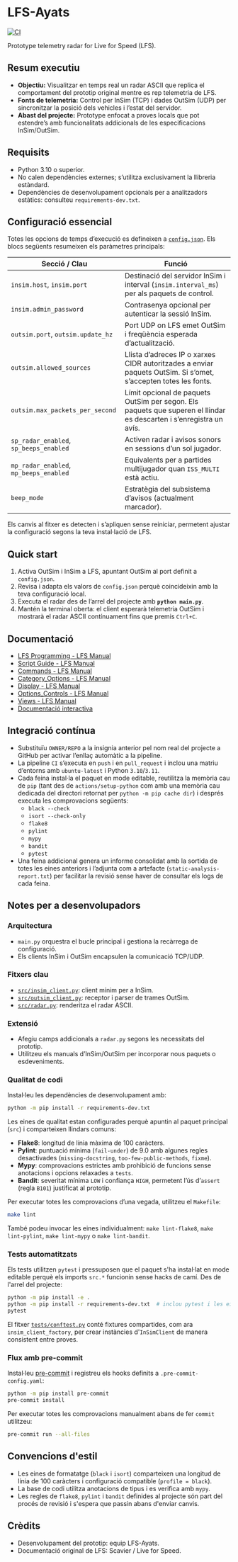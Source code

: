 # LFS-Ayats

[![CI](https://github.com/OWNER/REPO/actions/workflows/ci.yml/badge.svg)](https://github.com/OWNER/REPO/actions/workflows/ci.yml)

Prototype telemetry radar for Live for Speed (LFS).

## Resum executiu

- **Objectiu:** Visualitzar en temps real un radar ASCII que replica el
  comportament del prototip original mentre es rep telemetria de LFS.
- **Fonts de telemetria:** Control per InSim (TCP) i dades OutSim (UDP) per
  sincronitzar la posició dels vehicles i l’estat del servidor.
- **Abast del projecte:** Prototype enfocat a proves locals que pot estendre’s
  amb funcionalitats addicionals de les especificacions InSim/OutSim.

## Requisits

- Python 3.10 o superior.
- No calen dependències externes; s’utilitza exclusivament la llibreria estàndard.
- Dependències de desenvolupament opcionals per a analitzadors estàtics: consulteu
  `requirements-dev.txt`.

## Configuració essencial

Totes les opcions de temps d’execució es defineixen a
[`config.json`](config.json). Els blocs següents resumeixen els paràmetres
principals:

| Secció / Clau | Funció |
| --- | --- |
| `insim.host`, `insim.port` | Destinació del servidor InSim i interval (`insim.interval_ms`) per als paquets de control. |
| `insim.admin_password` | Contrasenya opcional per autenticar la sessió InSim. |
| `outsim.port`, `outsim.update_hz` | Port UDP on LFS emet OutSim i freqüència esperada d’actualització. |
| `outsim.allowed_sources` | Llista d’adreces IP o xarxes CIDR autoritzades a enviar paquets OutSim. Si s’omet, s’accepten totes les fonts. |
| `outsim.max_packets_per_second` | Límit opcional de paquets OutSim per segon. Els paquets que superen el llindar es descarten i s’enregistra un avís. |
| `sp_radar_enabled`, `sp_beeps_enabled` | Activen radar i avisos sonors en sessions d’un sol jugador. |
| `mp_radar_enabled`, `mp_beeps_enabled` | Equivalents per a partides multijugador quan `ISS_MULTI` està actiu. |
| `beep_mode` | Estratègia del subsistema d’avisos (actualment marcador). |

Els canvis al fitxer es detecten i s’apliquen sense reiniciar, permetent ajustar
la configuració segons la teva instal·lació de LFS.

## Quick start

1. Activa OutSim i InSim a LFS, apuntant OutSim al port definit a `config.json`.
2. Revisa i adapta els valors de `config.json` perquè coincideixin amb la teva
   configuració local.
3. Executa el radar des de l’arrel del projecte amb **`python main.py`**.
4. Mantén la terminal oberta: el client esperarà telemetria OutSim i mostrarà
   el radar ASCII contínuament fins que premis `Ctrl+C`.

## Documentació

- [LFS Programming - LFS Manual](docs/LFS%20Programming%20-%20LFS%20Manual.pdf)
- [Script Guide - LFS Manual](docs/Script%20Guide%20-%20LFS%20Manual.pdf)
- [Commands - LFS Manual](docs/Commands%20-%20LFS%20Manual.pdf)
- [Category_Options - LFS Manual](docs/Category_Options%20-%20LFS%20Manual.pdf)
- [Display - LFS Manual](docs/Display%20-%20LFS%20Manual.pdf)
- [Options_Controls - LFS Manual](docs/Options_Controls%20-%20LFS%20Manual.pdf)
- [Views - LFS Manual](docs/Views%20-%20LFS%20Manual.pdf)
- [Documentació interactiva](docs/site/index.html)

## Integració contínua

- Substituïu `OWNER/REPO` a la insignia anterior pel nom real del projecte a
  GitHub per activar l’enllaç automàtic a la pipeline.
- La pipeline `CI` s’executa en `push` i en `pull_request` i inclou una matriu
  d’entorns amb `ubuntu-latest` i Python `3.10`/`3.11`.
- Cada feina instal·la el paquet en mode editable, reutilitza la memòria cau de
  `pip` (tant des de `actions/setup-python` com amb una memòria cau dedicada del
  directori retornat per `python -m pip cache dir`) i després executa les
  comprovacions següents:
  - `black --check`
  - `isort --check-only`
  - `flake8`
  - `pylint`
  - `mypy`
  - `bandit`
  - `pytest`
- Una feina addicional genera un informe consolidat amb la sortida de totes les
  eines anteriors i l’adjunta com a artefacte (`static-analysis-report.txt`) per
  facilitar la revisió sense haver de consultar els logs de cada feina.

## Notes per a desenvolupadors

### Arquitectura

- `main.py` orquestra el bucle principal i gestiona la recàrrega de configuració.
- Els clients InSim i OutSim encapsulen la comunicació TCP/UDP.

### Fitxers clau

- [`src/insim_client.py`](src/insim_client.py): client mínim per a InSim.
- [`src/outsim_client.py`](src/outsim_client.py): receptor i parser de trames OutSim.
- [`src/radar.py`](src/radar.py): renderitza el radar ASCII.

### Extensió

- Afegiu camps addicionals a `radar.py` segons les necessitats del prototip.
- Utilitzeu els manuals d’InSim/OutSim per incorporar nous paquets o esdeveniments.

### Qualitat de codi

Instal·leu les dependències de desenvolupament amb:

```bash
python -m pip install -r requirements-dev.txt
```

Les eines de qualitat estan configurades perquè apuntin al paquet principal
(`src`) i comparteixen llindars comuns:

- **Flake8**: longitud de línia màxima de 100 caràcters.
- **Pylint**: puntuació mínima (`fail-under`) de 9.0 amb algunes regles
  desactivades (`missing-docstring`, `too-few-public-methods`, `fixme`).
- **Mypy**: comprovacions estrictes amb prohibició de funcions sense anotacions
  i opcions relaxades a `tests`.
- **Bandit**: severitat mínima `LOW` i confiança `HIGH`, permetent l’ús d’`assert`
  (regla `B101`) justificat al prototip.

Per executar totes les comprovacions d’una vegada, utilitzeu el `Makefile`:

```bash
make lint
```

També podeu invocar les eines individualment: `make lint-flake8`,
`make lint-pylint`, `make lint-mypy` o `make lint-bandit`.

### Tests automatitzats

Els tests utilitzen `pytest` i pressuposen que el paquet s'ha instal·lat en mode
editable perquè els imports `src.*` funcionin sense hacks de camí. Des de
l'arrel del projecte:

```bash
python -m pip install -e .
python -m pip install -r requirements-dev.txt  # inclou pytest i les eines de qualitat
pytest
```

El fitxer [`tests/conftest.py`](tests/conftest.py) conté fixtures compartides,
com ara `insim_client_factory`, per crear instàncies d'`InSimClient` de manera
consistent entre proves.

### Flux amb pre-commit

Instal·leu [pre-commit](https://pre-commit.com) i registreu els hooks definits a
`.pre-commit-config.yaml`:

```bash
python -m pip install pre-commit
pre-commit install
```

Per executar totes les comprovacions manualment abans de fer `commit` utilitzeu:

```bash
pre-commit run --all-files
```

## Convencions d'estil

- Les eines de formatatge (`black` i `isort`) comparteixen una longitud de línia de 100
  caràcters i configuració compatible (`profile = black`).
- La base de codi utilitza anotacions de tipus i es verifica amb `mypy`.
- Les regles de `flake8`, `pylint` i `bandit` definides al projecte són part del procés de
  revisió i s'espera que passin abans d'enviar canvis.

## Crèdits

- Desenvolupament del prototip: equip LFS-Ayats.
- Documentació original de LFS: Scavier / Live for Speed.
